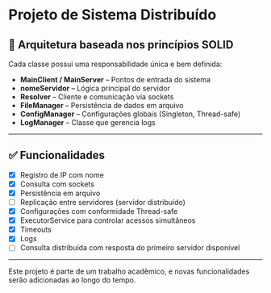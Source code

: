 # Projeto de Sistema Distribuído

## 📌 Arquitetura baseada nos princípios SOLID

Cada classe possui uma responsabilidade única e bem definida:

- **MainClient / MainServer** – Pontos de entrada do sistema
- **nomeServidor** – Lógica principal do servidor
- **Resolver** – Cliente e comunicação via sockets
- **FileManager** – Persistência de dados em arquivo
- **ConfigManager** – Configurações globais (Singleton, Thread-safe)
- **LogManager** – Classe que gerencia logs

---

## ✅ Funcionalidades

- [x] Registro de IP com nome  
- [x] Consulta com sockets  
- [x] Persistência em arquivo  
- [ ] Replicação entre servidores (servidor distribuído)  
- [x] Configurações com conformidade Thread-safe  
- [x] ExecutorService para controlar acessos simultâneos  
- [x] Timeouts  
- [x] Logs  
- [ ] Consulta distribuída com resposta do primeiro servidor disponível  

---

Este projeto é parte de um trabalho acadêmico, e novas funcionalidades serão adicionadas ao longo do tempo.
